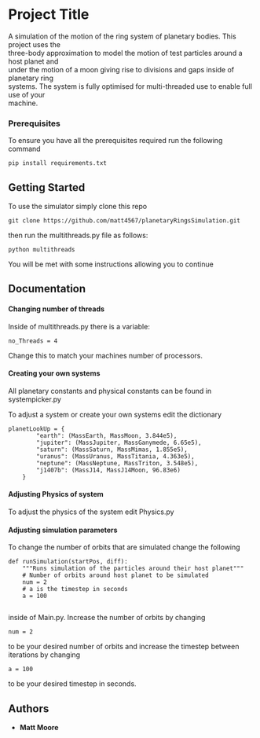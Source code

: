 # Project Title

A simulation of the motion of the ring system of planetary bodies. This project uses the\
 three-body approximation to model the motion of test particles around a host planet and \
 under the motion of a moon giving rise to divisions and gaps inside of planetary ring \
 systems. The system is fully optimised for multi-threaded use to enable full use of your\
 machine.
 

### Prerequisites

To ensure you have all the prerequisites required run the following command

```
pip install requirements.txt
```


## Getting Started

To use the simulator simply clone this repo

```
git clone https://github.com/matt4567/planetaryRingsSimulation.git
```

then run the multithreads.py file as follows:

```
python multithreads
```

You will be met with some instructions allowing you to continue



## Documentation

#### Changing number of threads

Inside of multithreads.py there is a variable:

```
no_Threads = 4
```
Change this to match your machines number of processors.

#### Creating your own systems

All planetary constants and physical constants can be found in systempicker.py

To adjust a system or create your own systems edit the dictionary 
```
planetLookUp = {
        "earth": (MassEarth, MassMoon, 3.844e5),
        "jupiter": (MassJupiter, MassGanymede, 6.65e5),
        "saturn": (MassSaturn, MassMimas, 1.855e5),
        "uranus": (MassUranus, MassTitania, 4.363e5),
        "neptune": (MassNeptune, MassTriton, 3.548e5),
        "j1407b": (MassJ14, MassJ14Moon, 96.83e6)
    }
```
#### Adjusting Physics of system
To adjust the physics of the system edit Physics.py

#### Adjusting simulation parameters
To change the number of orbits that are simulated change the following
```
def runSimulation(startPos, diff):
    """Runs simulation of the particles around their host planet"""
    # Number of orbits around host planet to be simulated
    num = 2
    # a is the timestep in seconds
    a = 100
    
```
inside of Main.py.
Increase the number of orbits by changing
```
num = 2
```
to be your desired number of orbits and increase the timestep between iterations by changing
```
a = 100
```
to be your desired timestep in seconds.

## Authors

* **Matt Moore**

